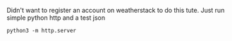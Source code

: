 Didn't want to register an account on weatherstack to do this tute. Just run simple python http and a test json

```
python3 -m http.server
```
